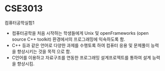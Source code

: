 # CSE3013
컴퓨터공학실험1

- 컴퓨터공학을 처음 시작하는 학생들에게 Unix 및 openFrameworks (open source C++ toolkit) 환경에서의 프로그래밍에 익숙하도록 함.
- C++ 등과 같은 언어로 다양한 과제를 수행토록 하여 컴퓨터 응용 및 문제풀이 능력을 향상시키는 것을 목적 으로 함.
- C언어를 이용하고 자료구조를 연동한 프로그래밍 설계프로젝트를 통하여 설계 능력을 향상시킴.
